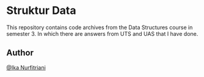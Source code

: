 # Struktur Data
This repository contains code archives from the Data Structures course in semester 3. In which there are answers from UTS and UAS that I have done.

## Author
[@Ika Nurfitriani](http://github.com/ikanurfitriani)
